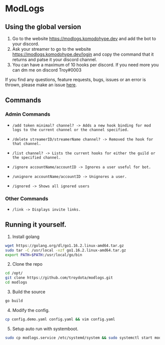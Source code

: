 # ModLogs

## Using the global version

1. Go to the website https://modlogs.komodohype.dev and add the bot to your discord.
2. Ask your streamer to go to the website https://modlogs.komodohype.dev/login and copy the command that it returns and patse it your discord channel.
3. You can have a maximum of 10 hooks per discord. If you need more you can dm me on discord Troy#0003

If you find any questions, feature requests, bugs, issues or an error is thrown, please make an issue [here](https://github.com/TroyDota/modlogs/issues).

## Commands

### Admin Commands 
- ```/add token minimal? channel? -> Adds a new hook binding for mod logs to the current channel or the channel specified.```

- ```/delete streamerID/streamerName channel? -> Removed the hook for that channel.```

- ```/list channel? -> Lists the current hooks for either the guild or the specified channel.```

- ```/ignore accountName/accountID -> Ignores a user useful for bot.```

- ```/unignore accountName/accountID -> Unignores a user.```

- ```/ignored -> Shows all ignored users```

### Other Commands
- ```/link -> Displays invite links.```



## Running it yourself.

1. Install golang
```bash
wget https://golang.org/dl/go1.16.2.linux-amd64.tar.gz
sudo tar -C /usr/local -xzf go1.16.2.linux-amd64.tar.gz
export PATH=$PATH:/usr/local/go/bin
```

2. Clone the repo
```bash
cd /opt/
git clone https://github.com/troydota/modlogs.git
cd modlogs
```

3. Build the source
```bash
go build
```

4. Modify the config.
```bash
cp config.demo.yaml config.yaml && vim config.yaml
```

5. Setup auto run with systemboot.
```bash
sudo cp modlogs.service /etc/systemd/system && sudo systemctl start modlogs && sudo systemctl enable modlogs
```
